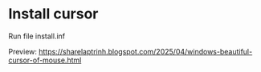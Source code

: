# Install cursor
Run file install.inf

Preview: https://sharelaptrinh.blogspot.com/2025/04/windows-beautiful-cursor-of-mouse.html
